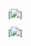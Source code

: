 

[![](https://kanerier.github.io/img/zhiyun20190312001.jpg)]

[![](https://kanerier.github.io/img/zhiyun20190312002.jpg)]




